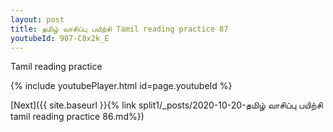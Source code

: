 ```yaml
---
layout: post
title: தமிழ் வாசிப்பு பயிற்சி Tamil reading practice 87
youtubeId: 907-C8x2k_E
---
```

 
 
Tamil reading practice
 
 
 
 
 


{% include youtubePlayer.html id=page.youtubeId %}
 
[Next]({{ site.baseurl }}{% link  split1/_posts/2020-10-20-தமிழ் வாசிப்பு பயிற்சி tamil reading practice 86.md%})
 
